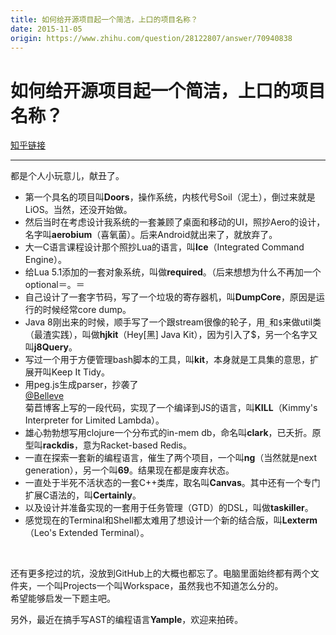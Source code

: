 ```yaml
---
title: 如何给开源项目起一个简洁，上口的项目名称？
date: 2015-11-05
origin: https://www.zhihu.com/question/28122807/answer/70940838
---
```

# 如何给开源项目起一个简洁，上口的项目名称？

[知乎链接](https://www.zhihu.com/question/28122807/answer/70940838)

---------

<span class="RichText ztext CopyrightRichText-richText" itemprop="text">都是个人小玩意儿，献丑了。<br><ul><li>第一个具名的项目叫<b>Doors</b>，操作系统，内核代号Soil（泥土），倒过来就是LiOS。当然，还没开始做。<br></li><li>然后当时在考虑设计我系统的一套兼顾了桌面和移动的UI，照抄Aero的设计，名字叫<b>aerobium</b>（喜氧菌）。后来Android就出来了，就放弃了。</li><li>大一C语言课程设计那个照抄Lua的语言，叫<b>Ice</b>（Integrated Command Engine）。</li><li>给Lua 5.1添加的一套对象系统，叫做<b>required</b>。（后来想想为什么不再加一个optional＝。＝</li><li>自己设计了一套字节码，写了一个垃圾的寄存器机，叫<b>DumpCore</b>，原因是运行的时候经常core dump。</li><li>Java 8刚出来的时候，顺手写了一个跟stream很像的轮子，用`_`和`$`来做util类（最渣实践），叫做<b>hjkit</b>（Hey[黑] Java Kit），因为引入了$，另一个名字又叫<b>j8Query</b>。</li><li>写过一个用于方便管理bash脚本的工具，叫<b>kit</b>，本身就是工具集的意思，扩展开叫Keep It Tidy。</li><li>用peg.js生成parser，抄袭了 <span><span class="UserLink"><div class="Popover"><div id="Popover9-toggle" aria-haspopup="true" aria-expanded="false" aria-owns="Popover9-content"><a class="UserLink-link" data-za-detail-view-element_name="User" target="_blank" href="//www.zhihu.com/people/b6d28ac2b88b7f230552bab4a0aceaca">@Belleve</a></div></div></span></span>菊苣博客上写的一段代码，实现了一个编译到JS的语言，叫<b>KILL</b>（Kimmy's Interpreter for Limited Lambda）。</li><li>雄心勃勃想写用clojure一个分布式的in-mem db，命名叫<b>clark</b>，已夭折。原型叫<b>rackdis</b>，意为Racket-based Redis。</li><li>一直在探索一套新的编程语言，催生了两个项目，一个叫<b>ng</b>（当然就是next generation），另一个叫<b>69</b>。结果现在都是废弃状态。</li><li>一直处于半死不活状态的一套C++类库，取名叫<b>Canvas</b>。其中还有一个专门扩展C语法的，叫<b>Certainly</b>。</li><li>以及设计并准备实现的一套用于任务管理（GTD）的DSL，叫做<b>taskiller</b>。</li><li>感觉现在的Terminal和Shell都太难用了想设计一个新的结合版，叫<b>Lexterm</b>（Leo's Extended Terminal）。</li></ul><br><p>还有更多挖过的坑，没放到GitHub上的大概也都忘了。电脑里面始终都有两个文件夹，一个叫Projects一个叫Workspace，虽然我也不知道怎么分的。<br>希望能够启发一下题主吧。</p>另外，最近在搞手写AST的编程语言<b>Yample</b>，欢迎来拍砖。</span>